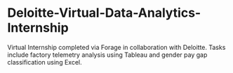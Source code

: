 # Deloitte-Virtual-Data-Analytics-Internship
Virtual Internship completed via Forage in collaboration with Deloitte. Tasks include factory telemetry analysis using Tableau and gender pay gap classification using Excel.
